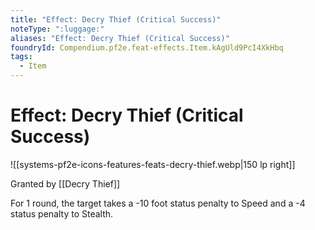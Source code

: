 ```yaml
---
title: "Effect: Decry Thief (Critical Success)"
noteType: ":luggage:"
aliases: "Effect: Decry Thief (Critical Success)"
foundryId: Compendium.pf2e.feat-effects.Item.kAgUld9PcI4XkHbq
tags:
  - Item
---
```


# Effect: Decry Thief (Critical Success)
![[systems-pf2e-icons-features-feats-decry-thief.webp|150 lp right]]

Granted by [[Decry Thief]]

For 1 round, the target takes a -10 foot status penalty to Speed and a -4 status penalty to Stealth.
